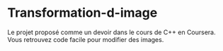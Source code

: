 # Transformation-d-image
Le projet proposé comme un devoir dans le cours de C++ en Coursera. Vous retrouvez code facile pour modifier des images.
